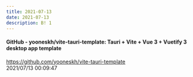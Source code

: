 ```yaml
---
title: 2021-07-13
date: 2021-07-13
description: B! 1
---
```


#### GitHub - yooneskh/vite-tauri-template: Tauri + Vite + Vue 3 + Vuetify 3 desktop app template
https://github.com/yooneskh/vite-tauri-template<br>
2021/07/13 00:09:47<br>



